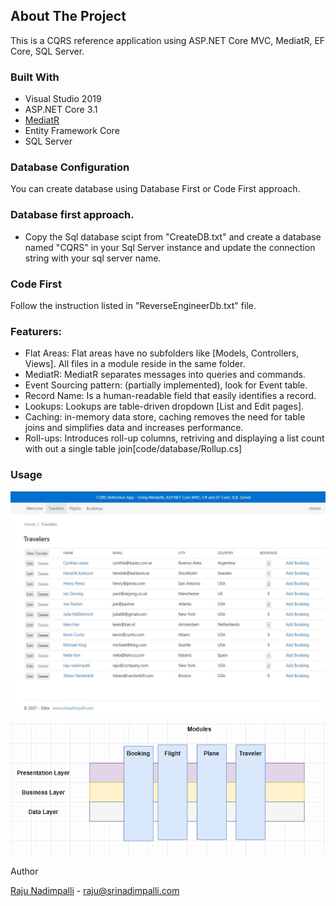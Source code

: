 

<!-- ABOUT THE PROJECT -->
## About The Project
This is a CQRS reference application using ASP.NET Core MVC, MediatR, EF Core, SQL Server.
  <!--
  <br />
    <a target="_blank" href="https://www.srinadimpalli.com/2021/05/vertical-slice-architecture-using-net5-cqrs-mediatr-ef-core-c/"><strong>Explore the docs »</strong></a>
    -->
    
### Built With
* Visual Studio 2019
* ASP.NET Core 3.1
* [MediatR](https://www.nuget.org/packages/MediatR/)
* Entity Framework Core
* SQL Server

### Database Configuration 
You can create database using Database First or Code First approach.
### Database first approach.
* Copy the Sql database scipt from "CreateDB.txt" and create a database named "CQRS" in your Sql Server instance and update the connection string with your sql server name.
### Code First
Follow the instruction listed in "ReverseEngineerDb.txt" file.

### Featurers:
* Flat Areas: Flat areas have no subfolders like [Models, Controllers, Views]. All files in a module reside in the same folder.
* MediatR: MediatR separates messages into queries and commands.
* Event Sourcing pattern: (partially implemented), look for Event table.
* Record Name: Is a human-readable field that easily identifies a record.
* Lookups: Lookups are table-driven dropdown [List and Edit pages].
* Caching: in-memory data store, caching removes the need for table joins and simplifies data and increases performance.
* Roll-ups: Introduces roll-up columns, retriving and displaying a list count with out a single table join[code/database/Rollup.cs]

### Usage
<p align="left">
      <img src="https://github.com/srinadimpalli/CQRS-using-ASP.NET-Core-MVC/blob/master/AspNetCoreFactory.CQRS.Core/wwwroot/images/cqrs.jpg" alt="usage">
</P
</br>
<p align="left">
      <img src="https://github.com/srinadimpalli/CQRS-using-ASP.NET-Core-MVC/blob/master/AspNetCoreFactory.CQRS.Core/wwwroot/images/Modules_VSlice.PNG" alt="modules">
</P

## Author

[Raju Nadimpalli](https://srinadimpalli.com) - raju@srinadimpalli.com

